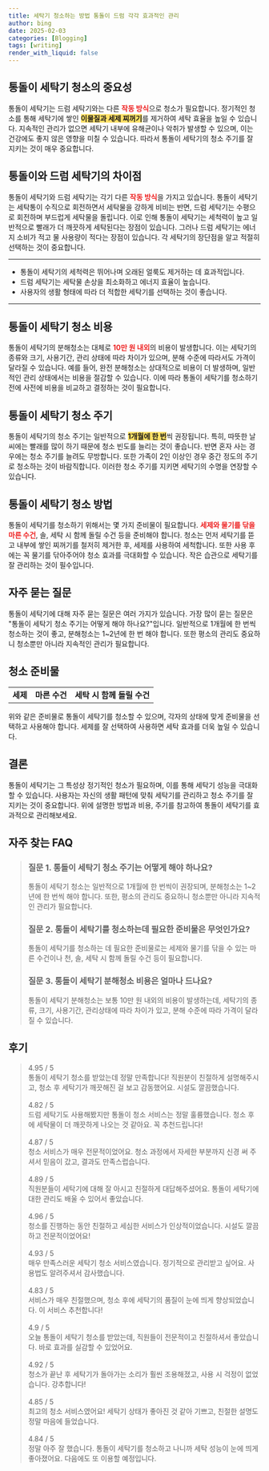 ```yaml
---
title: 세탁기 청소하는 방법 통돌이 드럼 각각 효과적인 관리
author: bing
date: 2025-02-03
categories: [Blogging]
tags: [writing]
render_with_liquid: false
---
```



<h2 id='통돌이 세탁기 청소의 중요성'>통돌이 세탁기 청소의 중요성</h2>

<p>통돌이 세탁기는 드럼 세탁기와는 다른 <b><span style="color: #ee2323;">작동 방식</span></b>으로 청소가 필요합니다. 정기적인 청소를 통해 세탁기에 쌓인 <b><span style="background-color: #ffe066;">이물질과 세제 찌꺼기</span></b>를 제거하여 세탁 효율을 높일 수 있습니다. 지속적인 관리가 없으면 세탁기 내부에 유해균이나 악취가 발생할 수 있으며, 이는 건강에도 좋지 않은 영향을 미칠 수 있습니다. 따라서 통돌이 세탁기의 청소 주기를 잘 지키는 것이 매우 중요합니다.</p>

<h2 id='통돌이와 드럼 세탁기의 차이점'>통돌이와 드럼 세탁기의 차이점</h2>

<p>통돌이 세탁기와 드럼 세탁기는 각기 다른 <b><span style="color: #ee2323;">작동 방식</span></b>을 가지고 있습니다. 통돌이 세탁기는 세탁통이 수직으로 회전하면서 세탁물을 강하게 비비는 반면, 드럼 세탁기는 수평으로 회전하며 부드럽게 세탁물을 돌립니다. 이로 인해 통돌이 세탁기는 세척력이 높고 일반적으로 빨래가 더 깨끗하게 세탁된다는 장점이 있습니다. 그러나 드럼 세탁기는 에너지 소비가 적고 물 사용량이 적다는 장점이 있습니다. 각 세탁기의 장단점을 알고 적절히 선택하는 것이 중요합니다.</p>

<hr />

<ul>
    <li>통돌이 세탁기의 세척력은 뛰어나며 오래된 얼룩도 제거하는 데 효과적입니다.</li>
    <li>드럼 세탁기는 세탁물 손상을 최소화하고 에너지 효율이 높습니다.</li>
    <li>사용자의 생활 형태에 따라 더 적합한 세탁기를 선택하는 것이 좋습니다.</li>
</ul>

<hr />

<h2 id='통돌이 세탁기 청소 비용'>통돌이 세탁기 청소 비용</h2>

<p>통돌이 세탁기의 분해청소는 대체로 <b><span style="color: #ee2323;">10만 원 내외</span></b>의 비용이 발생합니다. 이는 세탁기의 종류와 크기, 사용기간, 관리 상태에 따라 차이가 있으며, 분해 수준에 따라서도 가격이 달라질 수 있습니다. 예를 들어, 완전 분해청소는 상대적으로 비용이 더 발생하며, 일반적인 관리 상태에서는 비용을 절감할 수 있습니다. 이에 따라 통돌이 세탁기를 청소하기 전에 사전에 비용을 비교하고 결정하는 것이 필요합니다.</p>

<h2 id='통돌이 세탁기 청소 주기'>통돌이 세탁기 청소 주기</h2>

<p>통돌이 세탁기의 청소 주기는 일반적으로 <b><span style="background-color: #ffe066;">1개월에 한 번</span></b>씩 권장됩니다. 특히, 따뜻한 날씨에는 빨래를 많이 하기 때문에 청소 빈도를 늘리는 것이 좋습니다. 반면 혼자 사는 경우에는 청소 주기를 늘려도 무방합니다. 또한 가족이 2인 이상인 경우 중간 정도의 주기로 청소하는 것이 바람직합니다. 이러한 청소 주기를 지키면 세탁기의 수명을 연장할 수 있습니다.</p>

<h2 id='통돌이 세탁기 청소 방법'>통돌이 세탁기 청소 방법</h2>

<p>통돌이 세탁기를 청소하기 위해서는 몇 가지 준비물이 필요합니다. <b><span style="color: #ee2323;">세제와 물기를 닦을 마른 수건</span></b>, 솔, 세탁 시 함께 돌릴 수건 등을 준비해야 합니다. 청소는 먼저 세탁기를 뜯고 내부에 쌓인 찌꺼기를 철저히 제거한 후, 세제를 사용하여 세척합니다. 또한 사용 후에는 꼭 물기를 닦아주어야 청소 효과를 극대화할 수 있습니다. 작은 습관으로 세탁기를 잘 관리하는 것이 필수입니다.</p>

<h2 id='자주 묻는 질문'>자주 묻는 질문</h2>

<p>통돌이 세탁기에 대해 자주 묻는 질문은 여러 가지가 있습니다. 가장 많이 묻는 질문은 "통돌이 세탁기 청소 주기는 어떻게 해야 하나요?"입니다. 일반적으로 1개월에 한 번씩 청소하는 것이 좋고, 분해청소는 1~2년에 한 번 해야 합니다. 또한 평소의 관리도 중요하니 청소뿐만 아니라 지속적인 관리가 필요합니다.</p>

<h2 id='청소 준비물'>청소 준비물</h2>

<table>
    <tr>
        <td style="text-align: center; height: 17px;"><b>세제</b></td>
        <td style="text-align: center; height: 17px;"><b>마른 수건</b></td>
        <td style="text-align: center; height: 17px;"><b>세탁 시 함께 돌릴 수건</b></td>
    </tr>
</table>

<p>위와 같은 준비물로 통돌이 세탁기를 청소할 수 있으며, 각자의 상태에 맞게 준비물을 선택하고 사용해야 합니다. 세제를 잘 선택하여 사용하면 세탁 효과를 더욱 높일 수 있습니다.</p>

<h2 id='결론'>결론</h2>

<p>통돌이 세탁기는 그 특성상 정기적인 청소가 필요하며, 이를 통해 세탁기 성능을 극대화할 수 있습니다. 사용자는 자신의 생활 패턴에 맞춰 세탁기를 관리하고 청소 주기를 잘 지키는 것이 중요합니다. 위에 설명한 방법과 비용, 주기를 참고하여 통돌이 세탁기를 효과적으로 관리해보세요.</p>


<h2 id='자주_찾는_FAQ'>자주 찾는 FAQ</h2>
<div itemscope="" itemtype="https://schema.org/FAQPage"> 
<blockquote> 
<div itemscope="" itemprop="mainEntity" itemtype="https://schema.org/Question"> 
<h3 itemprop="name">질문 1. 통돌이 세탁기 청소 주기는 어떻게 해야 하나요?</h3> 
<div itemscope="" itemprop="acceptedAnswer" itemtype="https://schema.org/Answer"> 
<span itemprop="text"> 
<p>통돌이 세탁기 청소는 일반적으로 1개월에 한 번씩이 권장되며, 분해청소는 1~2년에 한 번씩 해야 합니다. 또한, 평소의 관리도 중요하니 청소뿐만 아니라 지속적인 관리가 필요합니다.</p> 
</span> 
</div> 
</div> 

<div itemscope="" itemprop="mainEntity" itemtype="https://schema.org/Question"> 
<h3 itemprop="name">질문 2. 통돌이 세탁기를 청소하는데 필요한 준비물은 무엇인가요?</h3> 
<div itemscope="" itemprop="acceptedAnswer" itemtype="https://schema.org/Answer"> 
<span itemprop="text"> 
<p>통돌이 세탁기를 청소하는 데 필요한 준비물로는 세제와 물기를 닦을 수 있는 마른 수건이나 천, 솔, 세탁 시 함께 돌릴 수건 등이 필요합니다.</p> 
</span> 
</div> 
</div> 

<div itemscope="" itemprop="mainEntity" itemtype="https://schema.org/Question"> 
<h3 itemprop="name">질문 3. 통돌이 세탁기 분해청소 비용은 얼마나 드나요?</h3> 
<div itemscope="" itemprop="acceptedAnswer" itemtype="https://schema.org/Answer"> 
<span itemprop="text"> 
<p>통돌이 세탁기 분해청소는 보통 10만 원 내외의 비용이 발생하는데, 세탁기의 종류, 크기, 사용기간, 관리상태에 따라 차이가 있고, 분해 수준에 따라 가격이 달라질 수 있습니다.</p> 
</span> 
</div> 
</div> 
</blockquote> 
</div>
<h2 id='후기'>후기</h2>
<div itemscope itemtype="https://schema.org/Product">
  <blockquote>
  <div itemprop="review" itemscope itemtype="https://schema.org/Review">
      <div itemprop="reviewRating" itemscope itemtype="https://schema.org/Rating"> <span itemprop="ratingValue">4.95</span> / <span itemprop="bestRating">5</span> </div>
      <span itemprop="reviewBody">통돌이 세탁기 청소를 받았는데 정말 만족합니다! 직원분이 친절하게 설명해주시고, 청소 후 세탁기가 깨끗해진 걸 보고 감동했어요. 시설도 깔끔했습니다.</span>
  </div>
  <br>
  <div itemprop="review" itemscope itemtype="https://schema.org/Review">
      <div itemprop="reviewRating" itemscope itemtype="https://schema.org/Rating"> <span itemprop="ratingValue">4.82</span> / <span itemprop="bestRating">5</span> </div>
      <span itemprop="reviewBody">드럼 세탁기도 사용해봤지만 통돌이 청소 서비스는 정말 훌륭했습니다. 청소 후에 세탁물이 더 깨끗하게 나오는 것 같아요. 꼭 추천드립니다!</span>
  </div>
  <br>
  <div itemprop="review" itemscope itemtype="https://schema.org/Review">
      <div itemprop="reviewRating" itemscope itemtype="https://schema.org/Rating"> <span itemprop="ratingValue">4.87</span> / <span itemprop="bestRating">5</span> </div>
      <span itemprop="reviewBody">청소 서비스가 매우 전문적이었어요. 청소 과정에서 자세한 부분까지 신경 써 주셔서 믿음이 갔고, 결과도 만족스럽습니다.</span>
  </div>
  <br>
  <div itemprop="review" itemscope itemtype="https://schema.org/Review">
      <div itemprop="reviewRating" itemscope itemtype="https://schema.org/Rating"> <span itemprop="ratingValue">4.89</span> / <span itemprop="bestRating">5</span> </div>
      <span itemprop="reviewBody">직원분들이 세탁기에 대해 잘 아시고 친절하게 대답해주셨어요. 통돌이 세탁기에 대한 관리도 배울 수 있어서 좋았습니다.</span>
  </div>
  <br>
  <div itemprop="review" itemscope itemtype="https://schema.org/Review">
      <div itemprop="reviewRating" itemscope itemtype="https://schema.org/Rating"> <span itemprop="ratingValue">4.96</span> / <span itemprop="bestRating">5</span> </div>
      <span itemprop="reviewBody">청소를 진행하는 동안 친절하고 세심한 서비스가 인상적이었습니다. 시설도 깔끔하고 전문적이었어요!</span>
  </div>
  <br>
  <div itemprop="review" itemscope itemtype="https://schema.org/Review">
      <div itemprop="reviewRating" itemscope itemtype="https://schema.org/Rating"> <span itemprop="ratingValue">4.93</span> / <span itemprop="bestRating">5</span> </div>
      <span itemprop="reviewBody">매우 만족스러운 세탁기 청소 서비스였습니다. 정기적으로 관리받고 싶어요. 사용법도 알려주셔서 감사했습니다.</span>
  </div>
  <br>
  <div itemprop="review" itemscope itemtype="https://schema.org/Review">
      <div itemprop="reviewRating" itemscope itemtype="https://schema.org/Rating"> <span itemprop="ratingValue">4.83</span> / <span itemprop="bestRating">5</span> </div>
      <span itemprop="reviewBody">서비스가 매우 친절했으며, 청소 후에 세탁기의 품질이 눈에 띄게 향상되었습니다. 이 서비스 추천합니다!</span>
  </div>
  <br>
  <div itemprop="review" itemscope itemtype="https://schema.org/Review">
      <div itemprop="reviewRating" itemscope itemtype="https://schema.org/Rating"> <span itemprop="ratingValue">4.9</span> / <span itemprop="bestRating">5</span> </div>
      <span itemprop="reviewBody">오늘 통돌이 세탁기 청소를 받았는데, 직원들이 전문적이고 친절하셔서 좋았습니다. 바로 효과를 실감할 수 있었어요.</span>
  </div>
  <br>
  <div itemprop="review" itemscope itemtype="https://schema.org/Review">
      <div itemprop="reviewRating" itemscope itemtype="https://schema.org/Rating"> <span itemprop="ratingValue">4.92</span> / <span itemprop="bestRating">5</span> </div>
      <span itemprop="reviewBody">청소가 끝난 후 세탁기가 돌아가는 소리가 훨씬 조용해졌고, 사용 시 걱정이 없었습니다. 강추합니다!</span>
  </div>
  <br>
  <div itemprop="review" itemscope itemtype="https://schema.org/Review">
      <div itemprop="reviewRating" itemscope itemtype="https://schema.org/Rating"> <span itemprop="ratingValue">4.85</span> / <span itemprop="bestRating">5</span> </div>
      <span itemprop="reviewBody">최고의 청소 서비스였어요! 세탁기 상태가 좋아진 것 같아 기쁘고, 친절한 설명도 정말 마음에 들었습니다.</span>
  </div>
  <br>
  <div itemprop="review" itemscope itemtype="https://schema.org/Review">
      <div itemprop="reviewRating" itemscope itemtype="https://schema.org/Rating"> <span itemprop="ratingValue">4.84</span> / <span itemprop="bestRating">5</span> </div>
      <span itemprop="reviewBody">정말 아주 잘 했습니다. 통돌이 세탁기를 청소하고 나니까 세탁 성능이 눈에 띄게 좋아졌어요. 다음에도 또 이용할 예정입니다.</span>
  </div>
  </blockquote>
</div>

